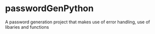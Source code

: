 # passwordGenPython
A password generation project that makes use of error handling, use of libaries and functions
